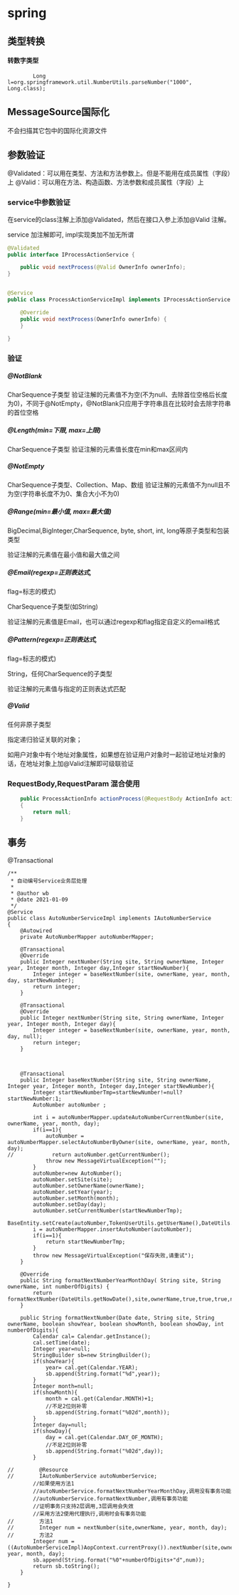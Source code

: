 # spring


## 类型转换
#### 转数字类型
```
        Long l=org.springframework.util.NumberUtils.parseNumber("1000", Long.class);
```

## MessageSource国际化

不会扫描其它包中的国际化资源文件

## 参数验证
@Validated：可以用在类型、方法和方法参数上。但是不能用在成员属性（字段）上
@Valid：可以用在方法、构造函数、方法参数和成员属性（字段）上


### service中参数验证
在service的class注解上添加@Validated，然后在接口入参上添加@Valid 注解。


service 加注解即可, impl实现类加不加无所谓
```java
@Validated
public interface IProcessActionService {

    public void nextProcess(@Valid OwnerInfo ownerInfo);
}
```

```java

@Service
public class ProcessActionServiceImpl implements IProcessActionService {

    @Override
    public void nextProcess(OwnerInfo ownerInfo) {
	}
	
}
```

### 验证

##### @NotBlank
CharSequence子类型 
验证注解的元素值不为空(不为null、去除首位空格后长度为0)，不同于@NotEmpty，@NotBlank只应用于字符串且在比较时会去除字符串的首位空格
##### @Length(min=下限, max=上限)
CharSequence子类型 
验证注解的元素值长度在min和max区间内

##### @NotEmpty
CharSequence子类型、Collection、Map、数组 
验证注解的元素值不为null且不为空(字符串长度不为0、集合大小不为0)

##### @Range(min=最小值, max=最大值)

BigDecimal,BigInteger,CharSequence, byte, short, int, long等原子类型和包装类型

验证注解的元素值在最小值和最大值之间

##### @Email(regexp=正则表达式,

flag=标志的模式)

CharSequence子类型(如String)

验证注解的元素值是Email，也可以通过regexp和flag指定自定义的email格式

##### @Pattern(regexp=正则表达式,

flag=标志的模式)

String，任何CharSequence的子类型

验证注解的元素值与指定的正则表达式匹配

##### @Valid

任何非原子类型

指定递归验证关联的对象；

如用户对象中有个地址对象属性，如果想在验证用户对象时一起验证地址对象的话，在地址对象上加@Valid注解即可级联验证

### RequestBody,RequestParam 混合使用
```java
    public ProcessActionInfo actionProcess(@RequestBody ActionInfo actionInfo, OwnerInfo tmp)
    {
		return null;
	}

```


## 事务
@Transactional

```
/**
 * 自动编号Service业务层处理
 * 
 * @author wb
 * @date 2021-01-09
 */
@Service
public class AutoNumberServiceImpl implements IAutoNumberService 
{
    @Autowired
    private AutoNumberMapper autoNumberMapper;

    @Transactional
    @Override
    public Integer nextNumber(String site, String ownerName, Integer year, Integer month, Integer day,Integer startNewNumber){
        Integer integer = baseNextNumber(site, ownerName, year, month, day, startNewNumber);
        return integer;
    }

    @Transactional
    @Override
    public Integer nextNumber(String site, String ownerName, Integer year, Integer month, Integer day){
        Integer integer = baseNextNumber(site, ownerName, year, month, day, null);
        return integer;
    }



    @Transactional
    public Integer baseNextNumber(String site, String ownerName, Integer year, Integer month, Integer day,Integer startNewNumber){
        Integer startNewNumberTmp=startNewNumber!=null?startNewNumber:1;
        AutoNumber autoNumber ;

        int i = autoNumberMapper.updateAutoNumberCurrentNumber(site, ownerName, year, month, day);
        if(i==1){
            autoNumber = autoNumberMapper.selectAutoNumberByOwner(site, ownerName, year, month, day);
//            return autoNumber.getCurrentNumber();
            throw new MessageVirtualException("");
        }
        autoNumber=new AutoNumber();
        autoNumber.setSite(site);
        autoNumber.setOwnerName(ownerName);
        autoNumber.setYear(year);
        autoNumber.setMonth(month);
        autoNumber.setDay(day);
        autoNumber.setCurrentNumber(startNewNumberTmp);
        BaseEntity.setCreate(autoNumber,TokenUserUtils.getUserName(),DateUtils.getNowDate());
        i = autoNumberMapper.insertAutoNumber(autoNumber);
        if(i==1){
            return startNewNumberTmp;
        }
        throw new MessageVirtualException("保存失败,请重试");
    }

    @Override
    public String formatNextNumberYearMonthDay( String site, String ownerName, int numberOfDigits) {
        return formatNextNumber(DateUtils.getNowDate(),site,ownerName,true,true,true,numberOfDigits);
    }

    public String formatNextNumber(Date date, String site, String ownerName, boolean showYear, boolean showMonth, boolean showDay, int numberOfDigits){
        Calendar cal= Calendar.getInstance();
        cal.setTime(date);
        Integer year=null;
        StringBuilder sb=new StringBuilder();
        if(showYear){
            year= cal.get(Calendar.YEAR);
            sb.append(String.format("%d",year));
        }
        Integer month=null;
        if(showMonth){
            month = cal.get(Calendar.MONTH)+1;
            //不足2位则补零
            sb.append(String.format("%02d",month));
        }
        Integer day=null;
        if(showDay){
            day = cal.get(Calendar.DAY_OF_MONTH);
            //不足2位则补零
            sb.append(String.format("%02d",day));
        }

//        @Resource
//        IAutoNumberService autoNumberService;
        //如果使用方法1
        //autoNumberService.formatNextNumberYearMonthDay,调用没有事务功能
        //autoNumberService.formatNextNumber,调用有事务功能
        //证明事务只支持2层调用,3层调用会失效
        //采用方法2使用代理执行,调用时会有事务功能
//        方法1
//        Integer num = nextNumber(site,ownerName, year, month, day);
//        方法2
        Integer num = ((AutoNumberServiceImpl)AopContext.currentProxy()).nextNumber(site,ownerName, year, month, day);
        sb.append(String.format("%0"+numberOfDigits+"d",num));
        return sb.toString();
    }

}
```


